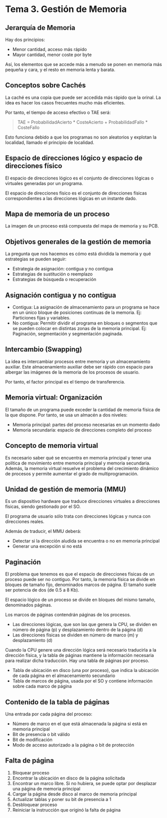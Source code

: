 # Tema 3. Gestión de Memoria

## Jerarquía de Memoria

Hay dos principios:

- Menor cantidad, acceso más rápido
- Mayor cantidad, menor coste por byte

Así, los elementos que se accede más a menudo se ponen en memoria más pequeña y cara, y el resto en memoria lenta y barata.

## Conceptos sobre Cachés

La caché es una copia que puede ser accedida más rápido que la orinal. La idea es hacer los casos frecuentes mucho más eficientes.

Por tanto, el tiempo de acceso efectivo o TAE será:

> TAE = ProbabilidadAcierto * CosteAcierto + ProbabilidadFallo * CosteFallo

Esto funciona debido a que los programas no son aleatorios y explotan la localidad, llamado el principio de localidad.

## Espacio de direcciones lógico y espacio de direcciones físico

El espacio de direcciones lógico es el conjunto de direcciones lógicas o virtuales generadas por un programa.

El espacio de direcciones físico es el conjunto de direcciones físicas correspondientes a las direcciones lógicas en un instante dado.

## Mapa de memoria de un proceso

La imagen de un proceso está compuesta del mapa de memoria y su PCB.

## Objetivos generales de la gestión de memoria

La pregunta que nos hacemos es cómo está dividida la memoria y qué estrategias se pueden seguir:

- Estrategia de asignación: contigua y no contigua
- Estrategias de sustitución o reemplazo
- Estrategias de búsqueda o recuperación

## Asignación contigua y no contigua

- Contigua: La asignación de almacenamiento para un programa se hace en un único bloque de posiciones continuas de la memoria. Ej: Particiones fijas y variables.
- No contigua: Permitir dividir el programa en bloques o segmentos que se pueden colocar en distintas zonas de la memoria principal. Ej: Paginación, segmentación y segmentación paginada.

## Intercambio (Swapping)

La idea es intercambiar procesos entre memoria y un almacenamiento auxiliar. Este almacenamiento auxiliar debe ser rápido con espacio para albergar las imágenes de la memoria de los procesos de usuario. 

Por tanto, el factor principal es el tiempo de transferencia.

## Memoria virtual: Organización

El tamaño de un programa puede exceder la cantidad de memoria física de la que dispone. Por tanto, se usa un almacén a dos niveles:

- Memoria principal: partes del proceso necesarias en un momento dado
- Memoria secundaria: espacio de direcciones completo del proceso

## Concepto de memoria virtual

Es necesario saber qué se encuentra en memoria principal y tener una política de movimiento entre memoria principal y memoria secundaria. Además, la memoria virtual resuelve el problema del crecimiento dinámico de procesos y permite aumentar el grado de multiprogramación.

## Unidad de gestión de memoria (MMU)

Es un dispositivo hardware que traduce direcciones virtuales a direcciones físicas, siendo gestionado por el SO.

El programa de usuario sólo trata con direcciones lógicas y nunca con direcciones reales.

Además de traducir, el MMU deberá:

- Detectar si la dirección aludida se encuentra o no en memoria principal
- Generar una excepción si no está

## Paginación

El problema que tenemos es que el espacio de direcciones físicas de un proceso puede ser no contiguo. Por tanto, la memoria física se divide en bloques de tamaño fijo, denominados marcos de página. El tamaño suele ser potencia de dos (de 0.5 a 8 Kb).

El espacio lógico de un proceso se divide en bloques del mismo tamaño, denominados páginas.

Los marcos de páginas contendrán páginas de los procesos.

- Las direcciones lógicas, que son las que genera la CPU, se dividen en número de página (p) y desplazamiento dentro de la página (d)
- Las direcciones físicas se dividen en número de marco (m) y desplazamiento (d)

Cuando la CPU genere una dirección lógica será necesario traducirla a la dirección física, y la tabla de páginas mantiene la información necesaria para realizar dicha traducción. Hay una tabla de páginas por proceso.

- Tabla de ubicación en disco (una por proceso), que indica la ubicación de cada página en el almacenamiento secundario
- Tabla de marcos de página, usada por el SO y contiene información sobre cada marco de página

## Contenido de la tabla de páginas

Una entrada por cada página del proceso:

- Número de marco en el que está almacenada la página si está en memoria principal
- Bit de presencia o bit válido
- Bit de modificación
- Modo de acceso autorizado a la página o bit de protección

## Falta de página

1. Bloquear proceso
2. Encontrar la ubicación en disco de la página solicitada
3. Encontrar un marco libre. Si no hubiera, se puede optar por desplazar una página de memoria principal
4. Cargar la página desde disco al marco de memoria principal
5. Actualizar tablas y poner su bit de presencia a 1
6. Desbloquear proceso
7. Reiniciar la instrucción que originó la falta de página


